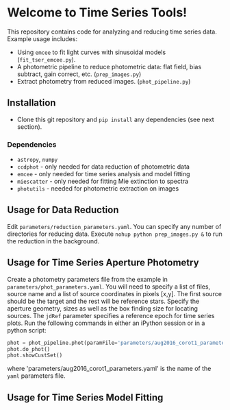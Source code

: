# Welcome to Time Series Tools!
This repository contains code for analyzing and reducing time series data.
Example usage includes:

 - Using `emcee` to fit light curves with sinusoidal models (`fit_tser_emcee.py`).
 - A photometric pipeline to reduce photometric data: flat field, bias subtract, gain correct, etc. (`prep_images.py`)
 - Extract photometry from reduced images. (`phot_pipeline.py`)

## Installation
 - Clone this git repository and `pip install` any dependencies (see next section).

### Dependencies
 - `astropy`, `numpy`
 - `ccdphot` - only needed for data reduction of photometric data
 - `emcee` - only needed for time series analysis and model fitting
 - `miescatter` - only needed for fitting Mie extinction to spectra
 - `photutils` - needed for photometric extraction on images

## Usage for Data Reduction
Edit `parameters/reduction_parameters.yaml`. You can specify any number of directories for reducing data.
Execute `nohup python prep_images.py &` to run the reduction in the background.

## Usage for Time Series Aperture Photometry
Create a photometry parameters file from the example in `parameters/phot_parameters.yaml`.
You will need to specify a list of files, source name and a list of source coordinates in pixels [x,y].
The first source should be the target and the rest will be reference stars.
Specify the aperture geometry, sizes as well as the box finding size for locating sources.
The `jdRef` parameter specifies a reference epoch for time series plots.
Run the following commands in either an iPython session or in a python script:

```python
phot = phot_pipeline.phot(paramFile='parameters/aug2016_corot1_parameters.yaml')
phot.do_phot()
phot.showCustSet()
```
where 'parameters/aug2016_corot1_parameters.yaml' is the name of the `yaml` parameters file.

## Usage for Time Series Model Fitting
